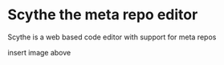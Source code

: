 # Scythe the meta repo editor

Scythe is a web based code editor with support for meta repos

insert image above